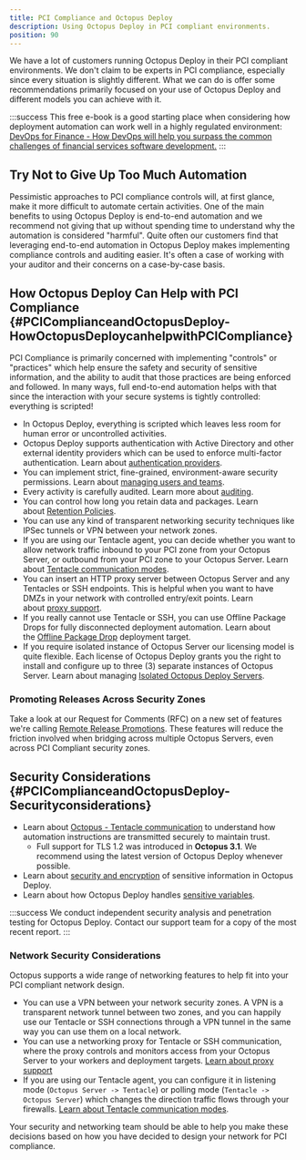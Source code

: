 ```yaml
---
title: PCI Compliance and Octopus Deploy
description: Using Octopus Deploy in PCI compliant environments.
position: 90
---
```


We have a lot of customers running Octopus Deploy in their PCI compliant environments. We don't claim to be experts in PCI compliance, especially since every situation is slightly different. What we can do is offer some recommendations primarily focused on your use of Octopus Deploy and different models you can achieve with it.

:::success
This free e-book is a good starting place when considering how deployment automation can work well in a highly regulated environment: [DevOps for Finance - How DevOps will help you surpass the common challenges of financial services software development.](http://radar.oreilly.com/2015/09/devops-for-finance.html)
:::

## Try Not to Give Up Too Much Automation

Pessimistic approaches to PCI compliance controls will, at first glance, make it more difficult to automate certain activities. One of the main benefits to using Octopus Deploy is end-to-end automation and we recommend not giving that up without spending time to understand why the automation is considered "harmful". Quite often our customers find that leveraging end-to-end automation in Octopus Deploy makes implementing compliance controls and auditing easier. It's often a case of working with your auditor and their concerns on a case-by-case basis.

## How Octopus Deploy Can Help with PCI Compliance {#PCIComplianceandOctopusDeploy-HowOctopusDeploycanhelpwithPCICompliance}

PCI Compliance is primarily concerned with implementing "controls" or "practices" which help ensure the safety and security of sensitive information, and the ability to audit that those practices are being enforced and followed. In many ways, full end-to-end automation helps with that since the interaction with your secure systems is tightly controlled: everything is scripted!

- In Octopus Deploy, everything is scripted which leaves less room for human error or uncontrolled activities.
- Octopus Deploy supports authentication with Active Directory and other external identity providers which can be used to enforce multi-factor authentication. Learn about [authentication providers](/docs/administration/authentication/authentication-providers/index.md).
- You can implement strict, fine-grained, environment-aware security permissions. Learn about [managing users and teams](/docs/administration/managing-users-and-teams/index.md).
- Every activity is carefully audited. Learn more about [auditing](/docs/administration/auditing.md).
- You can control how long you retain data and packages. Learn about [Retention Policies](/docs/administration/retention-policies/index.md).
- You can use any kind of transparent networking security techniques like IPSec tunnels or VPN between your network zones.
- If you are using our Tentacle agent, you can decide whether you want to allow network traffic inbound to your PCI zone from your Octopus Server, or outbound from your PCI zone to your Octopus Server. Learn about [Tentacle communication modes](/docs/infrastructure/deployment-targets/windows-targets/tentacle-communication.md).
- You can insert an HTTP proxy server between Octopus Server and any Tentacles or SSH endpoints. This is helpful when you want to have DMZs in your network with controlled entry/exit points. Learn about [proxy support](/docs/infrastructure/deployment-targets/windows-targets/proxy-support.md).
- If you really cannot use Tentacle or SSH, you can use Offline Package Drops for fully disconnected deployment automation. Learn about the [Offline Package Drop](/docs/infrastructure/deploymnent-targets/offline-package-drop.md) deployment target.
- If you require isolated instance of Octopus Server our licensing model is quite flexible. Each license of Octopus Deploy grants you the right to install and configure up to three (3) separate instances of Octopus Server. Learn about managing [Isolated Octopus Deploy Servers](/docs/deployment-patterns/isolated-octopus-deploy-servers.md).

### Promoting Releases Across Security Zones

Take a look at our Request for Comments (RFC) on a new set of features we're calling [Remote Release Promotions](https://octopus.com/blog/remote-release-promotions-rfc). These features will reduce the friction involved when bridging across multiple Octopus Servers, even across PCI Compliant security zones.

## Security Considerations {#PCIComplianceandOctopusDeploy-Securityconsiderations}

- Learn about [Octopus - Tentacle communication](/docs/administration/security/octopus-tentacle-communication/index.md) to understand how automation instructions are transmitted securely to maintain trust.
  - Full support for TLS 1.2 was introduced in **Octopus 3.1**. We recommend using the latest version of Octopus Deploy whenever possible.
- Learn about [security and encryption](/docs/administration/security/data-encryption.md) of sensitive information in Octopus Deploy.
- Learn about how Octopus Deploy handles [sensitive variables](/docs/deployment-process/variables/sensitive-variables.md).

:::success
We conduct independent security analysis and penetration testing for Octopus Deploy. Contact our support team for a copy of the most recent report.
:::

### Network Security Considerations

Octopus supports a wide range of networking features to help fit into your PCI compliant network design.

- You can use a VPN between your network security zones. A VPN is a transparent network tunnel between two zones, and you can happily use our Tentacle or SSH connections through a VPN tunnel in the same way you can use them on a local network.
- You can use a networking proxy for Tentacle or SSH communication, where the proxy controls and monitors access from your Octopus Server to your workers and deployment targets. [Learn about proxy support](/docs/infrastructure/deployment-targets/windows-targets/proxy-support.md)
- If you are using our Tentacle agent, you can configure it in listening mode (`Octopus Server -> Tentacle`) or polling mode (`Tentacle -> Octopus Server`) which changes the direction traffic flows through your firewalls. [Learn about Tentacle communication modes](/docs/infrastructure/deployment-targets/windows-targets/tentacle-communication.md).

Your security and networking team should be able to help you make these decisions based on how you have decided to design your network for PCI compliance.